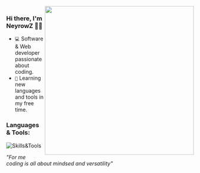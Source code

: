 <img align="right" style="width:400px" src="https://github-readme-stats.vercel.app/api?username=NeyrowZ&show_icons=true&icon_color=ffc700&text_color=8f959e&bg_color=00000000&hide_title=true&hide_border=true"/>

### Hi there, I'm NeyrowZ 🙋‍♂️
- `💻` Software & Web developer passionate about coding.
- `🌱` Learning new languages and tools in my free time.

### Languages & Tools:
![Skills&Tools](https://skillicons.dev/icons?i=java,php,ts,js,html,css,idea,vscode,nodejs,maven,gradle,mongodb,redis,mysql,github,python,bash,git&perline=6)

<i>"For me coding is all about mindsed and versatility"</i>

